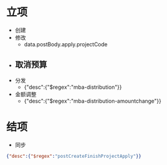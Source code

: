 # 立项  
- 创建  
- 修改
	- data.postBody.apply.projectCode
- 取消预算
	- 
- 分发
	- {"desc":{"$regex":"mba-distribution"}}
- 金额调整
	- {"desc":{"$regex":"mba-distribution-amountchange"}}
# 结项
- 同步
~~~json
{"desc":{"$regex":"postCreateFinishProjectApply"}}
~~~